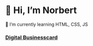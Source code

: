 # 👋 Hi, I’m Norbert
🌱 I’m currently learning HTML, CSS, JS

### <a href="https://id.red-cat.hu/nn/">Digital Businesscard</a>

